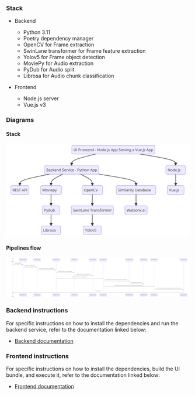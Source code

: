 
### Stack

* Backend
  * Python 3.11
  * Poetry dependency manager
  * OpenCV for Frame extraction
  * SwinLane transformer for Frame feature extraction
  * Yolov5 for Frame object detection
  * MoviePy for Audio extraction
  * PyDub for Audio split
  * Librosa for Audio chunk classification
  
* Frontend
  * Node.js server
  * Vue.js v3 

### Diagrams


#### Stack

![Stack diagram](./assets/stack_diagram.png)


#### Pipelines flow

![Pipelines flow diagram](./assets/flow_diagram.png)


### Backend instructions

For specific instructions on how to install the dependencies and run the backend service, refer to the documentation linked below:

- [Backend documentation](./service/README.md)

### Frontend instructions

For specific instructions on how to install the dependencies, build the UI bundle, and execute it, refer to the documentation linked below:
- [Frontend documentation](./ui/README.md)
